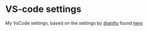 # VS-code settings

My VsCode settings, based on the settings by [@antfu](https://github.com/antfu) found [here](https://github.com/antfu/vscode-settings)

